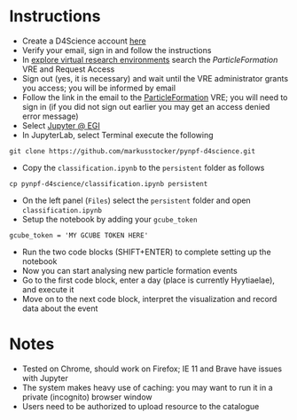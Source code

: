 # Instructions

* Create a D4Science account [here](https://services.d4science.org/)
* Verify your email, sign in and follow the instructions
* In [explore virtual research environments](https://services.d4science.org/explore) search the *ParticleFormation* VRE and Request Access
* Sign out (yes, it is necessary) and wait until the VRE administrator grants you access; you will be informed by email
* Follow the link in the email to the [ParticleFormation](https://services.d4science.org/group/particleformation) VRE; you will need to sign in (if you did not sign out earlier you may get an access denied error message)
* Select [Jupyter @ EGI](https://services.d4science.org/group/particleformation/jupyter-egi)
* In JupyterLab, select Terminal execute the following

```
git clone https://github.com/markusstocker/pynpf-d4science.git
```

* Copy the `classification.ipynb` to the `persistent` folder as follows

```
cp pynpf-d4science/classification.ipynb persistent
```

* On the left panel (`Files`) select the `persistent` folder and open `classification.ipynb`
* Setup the notebook by adding your `gcube_token`

```
gcube_token = 'MY GCUBE TOKEN HERE'
```

* Run the two code blocks (SHIFT+ENTER) to complete setting up the notebook
* Now you can start analysing new particle formation events
* Go to the first code block, enter a day (place is currently Hyytiaelae), and execute it
* Move on to the next code block, interpret the visualization and record data about the event

# Notes

* Tested on Chrome, should work on Firefox; IE 11 and Brave have issues with Jupyter
* The system makes heavy use of caching: you may want to run it in a private (incognito) browser window
* Users need to be authorized to upload resource to the catalogue







